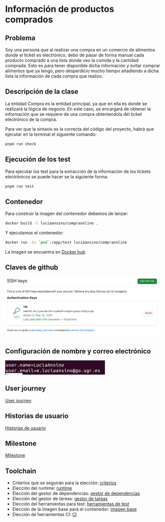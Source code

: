 # Información de productos comprados

## Problema

Soy una persona que al realizar una compra en un comercio de alimentos donde el ticket es electrónico, debo de pasar de forma manual cada producto comprado a una lista donde veo la comida y la cantidad comprada. Esto es para tener disponible dicha información y evitar comprar alimentos que ya tengo, pero desperdicio mucho tiempo añadiendo a dicha lista la información de cada compra que realizo.

## Descripción de la clase

La entidad Compra es la entidad principal, ya que en ella es donde se realizará la lógica de negocio. En este caso, se encargará de obtener la información que se requiere de una compra obteniendola del ticket electrónico de la compra.

Para ver que la sintaxis es la correcta del código del proyecto, habrá que ejecutar en la terminal el siguiente comando:

```bash
pnpm run check
```

## Ejecución de los test

Para ejecutar los test para la extracción de la información de los tickets electrónicos se puede hacer se la siguiente forma:

```bash
pnpm run test
```

## Contenedor

Para construir la imagen del contenedor debemos de lanzar:

```bash
docker build -t luciaansino/compraonline .
```

Y ejecutamos el contenedor:
```bash
docker run -tv `pwd`:/app/test luciaansino/compraonline
```
La imagen se encuentra en [Docker hub](https://hub.docker.com/repository/docker/luciaansino/compraonline/general)


## Claves de github

![Clave Github](./docs/clave_ssh.png)

## Configuración de nombre y correo electrónico

![Configuracion nombre y correo](./docs/configuracion.png)

## User journey

[User journey](./docs/viaje_usuario.md)

## Historias de usuario

[Historias de usuario](./docs/historias_usuario.md)

## Milestone

[Milestone](./docs/milestone.md)

## Toolchain

* Criterios que se seguirán para la elección: [criterios](./docs/criterios.md)
* Elección del runtime: [runtime](./docs/runtime.md)
* Elección del gestor de dependencias: [gestor de dependencias](./docs/eleccion_gestor_dependencias.md)
* Elección del gestor de tareas: [gestor de tareas](./docs/eleccion_gestor_tareas.md)
* Elección del herramientas para test: [herramientas de test](./docs/eleccion_herramientas_test.md)
* Elección de la imagen base para el contenedor: [imagen base](./docs/eleccion_imagen.md)
* Elección de herramientas CI: [CI](./docs/eleccion_CI.md)